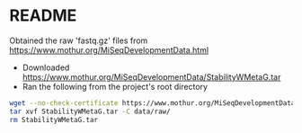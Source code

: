 # README

Obtained the raw 'fastq.gz' files from https://www.mothur.org/MiSeqDevelopmentData.html
* Downloaded https://www.mothur.org/MiSeqDevelopmentData/StabilityWMetaG.tar
* Ran the following from the project's root directory

```bash
wget --no-check-certificate https://www.mothur.org/MiSeqDevelopmentData/StabilityWMetaG.tar
tar xvf StabilityWMetaG.tar -C data/raw/
rm StabilityWMetaG.tar
```
